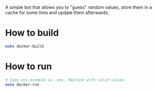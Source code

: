 A simple bot that allows you to "guess" random values, store them in a cache for some time and update them afterwards.

# How to build
```bash
make docker-build
```

# How to run
```bash
# Copy env.example as .env. Replace with valid values
make docker-run
```
